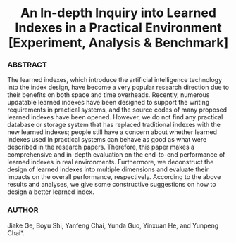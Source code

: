 <h1 align="center">An In-depth Inquiry into Learned Indexes in a Practical Environment [Experiment, Analysis & Benchmark]</h1>

### ABSTRACT
The learned indexes, which introduce the artificial intelligence technology into the index design, have become a very popular research direction due to their benefits on both space and time overheads. Recently, numerous updatable learned indexes have been designed to support the writing requirements in practical systems, and the source codes of many proposed learned indexes have been opened.
However, we do not find any practical database or storage system
that has replaced traditional indexes with the new learned indexes;
people still have a concern about whether learned indexes used in
practical systems can behave as good as what were described in
the research papers. Therefore, this paper makes a comprehensive
and in-depth evaluation on the end-to-end performance of learned
indexes in real environments. Furthermore, we deconstruct the design of learned indexes into multiple dimensions and evaluate their
impacts on the overall performance, respectively. According to the
above results and analyses, we give some constructive suggestions
on how to design a better learned index.

### AUTHOR
Jiake Ge, Boyu Shi, Yanfeng Chai, Yunda Guo, Yinxuan He, and Yunpeng
Chai*. 

